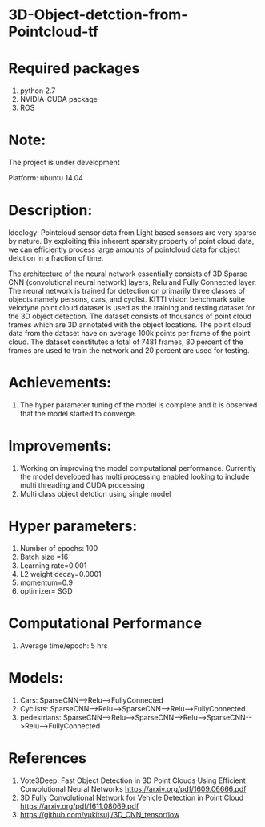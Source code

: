 # 3D-Object-detction-from-Pointcloud-tf

# Required packages
1. python 2.7
2. NVIDIA-CUDA package
3. ROS

# Note:
The project is under development

Platform: ubuntu 14.04


# Description:
Ideology:
Pointcloud sensor data from Light based sensors are very sparse by nature. By exploiting this inherent sparsity property of point cloud data, we can efficiently process large amounts of pointcloud data for object detction in a fraction of time.   

The architecture of the neural network essentially consists of 3D Sparse CNN (convolutional neural network) layers, Relu and Fully Connected layer. The neural network is trained for detection on primarily three classes of objects namely persons, cars, and cyclist. KITTI vision benchmark suite velodyne point cloud dataset is used as the training and testing dataset for the 3D object detection. The dataset consists of thousands of point cloud frames which are 3D annotated with the object locations. The point cloud data from the dataset have on average 100k points per frame of the point cloud. The dataset constitutes a total of 7481 frames, 80 percent of the frames are used to train the network and 20 percent are used for testing.

# Achievements:
1. The hyper parameter tuning of the model is complete and it is observed that the model started to converge.

# Improvements:
1. Working on improving the model computational performance. Currently the model developed has multi processing enabled looking to include multi threading and CUDA processing
2. Multi class object detction using single model

# Hyper parameters:
1. Number of epochs: 100
2. Batch size =16
3. Learning rate=0.001
4. L2 weight decay=0.0001
5. momentum=0.9
6. optimizer= SGD

# Computational Performance
1. Average time/epoch: 5 hrs

# Models:
1. Cars:        SparseCNN-->Relu-->FullyConnected
2. Cyclists:    SparseCNN-->Relu-->SparseCNN-->Relu-->FullyConnected
3. pedestrians: SparseCNN-->Relu-->SparseCNN-->Relu-->SparseCNN-->Relu-->FullyConnected

# References 
1. Vote3Deep:  Fast  Object  Detection  in  3D  Point  Clouds  Using  Efficient
Convolutional  Neural  Networks  https://arxiv.org/pdf/1609.06666.pdf
2. 3D  Fully  Convolutional  Network  for  Vehicle  Detection  in  Point  Cloud https://arxiv.org/pdf/1611.08069.pdf
3. https://github.com/yukitsuji/3D_CNN_tensorflow

